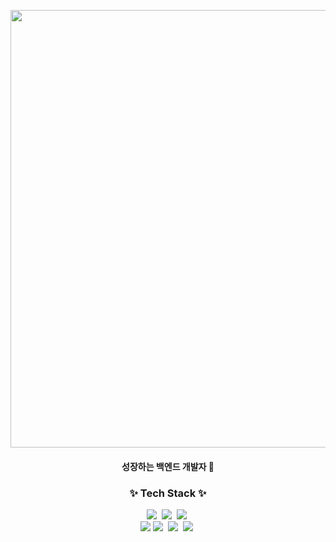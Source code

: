 

<p align="center">
  <img width="700px" src = "https://github.com/user-attachments/assets/033c8962-e95e-46ff-924e-8ac3301f4bfd">
</p>
<h4 align="center"> 성장하는 백엔드 개발자 🌱</h4>

<h3 align="center">✨ Tech Stack ✨</h3>
<div align="center">
  <img src="https://img.shields.io/badge/html5-E34F26.svg?style=for-the-badge&logo=html5&logoColor=white" />&nbsp
  <img src="https://img.shields.io/badge/CSS-663399.svg?style=for-the-badge&logo=CSS&logoColor=white"/>&nbsp
  <img src="https://img.shields.io/badge/javascript-F7DF1E.svg?style=for-the-badge&logo=javascript&logoColor=20232a" />&nbsp
</div>
<div align="center">
  <img src="https://img.shields.io/badge/Java-007396.svg?style=for-the-badge&logo=OpenJDK&logoColor=white"/>
  <img src="https://img.shields.io/badge/Spring-6DB33F.svg?style=for-the-badge&logo=Spring&logoColor=white"/>&nbsp
  <img src="https://img.shields.io/badge/Python-3776AB.svg?style=for-the-badge&logo=Python&logoColor=white" />&nbsp
  <img src="https://img.shields.io/badge/MySQL-4479A1.svg?style=for-the-badge&logo=MySQL&logoColor=white" />&nbsp
</div>

